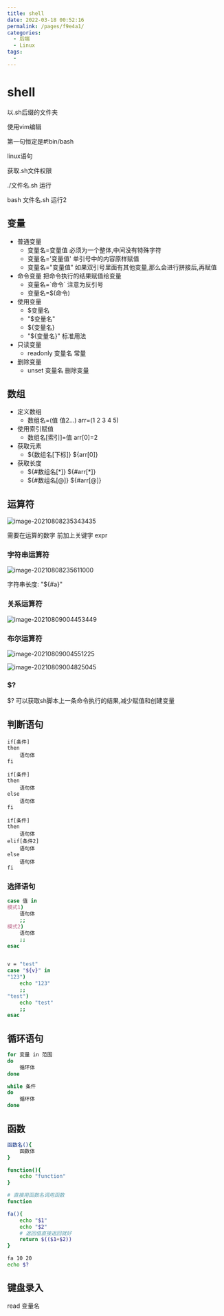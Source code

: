 ```yaml
---
title: shell
date: 2022-03-18 00:52:16
permalink: /pages/f9e4a1/
categories:
  - 后端
  - Linux
tags:
  - 
---
```

# shell

以.sh后缀的文件夹

使用vim编辑



第一句恒定是#!bin/bash



linux语句



获取.sh文件权限



./文件名.sh   运行

bash 文件名.sh   运行2



## 变量

- 普通变量
  - 变量名=变量值      必须为一个整体,中间没有特殊字符
  - 变量名='变量值'    单引号中的内容原样赋值
  - 变量名="变量值"   如果双引号里面有其他变量,那么会进行拼接后,再赋值
- 命令变量   把命令执行的结果赋值给变量
  - 变量名=\`命令\`     注意为反引号
  - 变量名=$(命令)    
- 使用变量
  - $变量名
  - "$变量名"
  - ${变量名}
  - "${变量名}"   标准用法
- 只读变量
  - readonly 变量名    常量
- 删除变量
  - unset 变量名   删除变量



## 数组

- 定义数组
  - 数组名=(值 值2...)       arr=(1 2 3 4 5)
- 使用索引赋值
  - 数组名[索引]=值  arr[0]=2
- 获取元素
  - ${数组名[下标]}     ${arr[0]}
- 获取长度
  - ${#数组名[*]}      ${#arr[\*]}
  - ${#数组名[@]}    ${#arr[@]}

## 运算符

![image-20210808235343435](https://cdn.jsdelivr.net/gh/Iekrwh/images/md-images/image-20210808235343435.png)

需要在运算的数字 前加上关键字 expr



### 字符串运算符

![image-20210808235611000](https://cdn.jsdelivr.net/gh/Iekrwh/images/md-images/image-20210808235611000.png)

字符串长度:  "${#a}"



### 关系运算符

![image-20210809004453449](https://cdn.jsdelivr.net/gh/Iekrwh/images/md-images/image-20210809004453449.png)



### 布尔运算符

![image-20210809004551225](https://cdn.jsdelivr.net/gh/Iekrwh/images/md-images/image-20210809004551225.png)

![image-20210809004825045](https://cdn.jsdelivr.net/gh/Iekrwh/images/md-images/image-20210809004825045.png)







### $?

$? 可以获取sh脚本上一条命令执行的结果,减少赋值和创建变量



## 判断语句

```shell
if[条件]
then
	语句体
fi

if[条件]
then
	语句体
else
	语句体
fi

if[条件]
then
	语句体
elif[条件2]
	语句体
else
	语句体
fi
```



### 选择语句

```sh
case 值 in
模式1)
	语句体
	;;
模式2)
	语句体
	;;
esac


v = "test"
case "${v}" in
"123")
	echo "123"
	;;
"test")
	echo "test"
	;;
esac
```



## 循环语句

```sh
for 变量 in 范围
do
	循环体
done
```

```sh
while 条件
do
	循环体
done
```



## 函数

```sh
函数名(){
	函数体
}

function(){
	echo "function"
}

# 直接用函数名调用函数
function
```

```sh
fa(){
	echo "$1"
	echo "$2"
	# 返回值直接返回就好
	return $(($1+$2))
}

fa 10 20
echo $?
```



## 键盘录入

read 变量名



